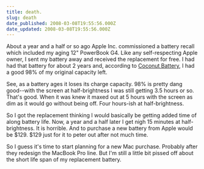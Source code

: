 ```yaml
---
title: death.
slug: death
date_published: 2008-03-08T19:55:56.000Z
date_updated: 2008-03-08T19:55:56.000Z
---
```


About a year and a half or so ago Apple Inc. commissioned a battery recall which included my aging 12" PowerBook G4. Like any self-respecting Apple owner, I sent my battery away and received the replacement for free. I had had that battery for about 2 years and, according to [Coconut Battery](http://coconut-flavour.com/coconutbattery/), I had a good 98% of my original capacity left.

See, as a battery ages it loses its charge capacity. 98% is pretty dang good--with the screen at half-brightness I was still getting 3.5 hours or so. That's good. When it was knew it maxed out at 5 hours with the screen as dim as it would go without being off. Four hours-ish at half-brightness.

So I got the replacement thinking I would basically be getting added time of along battery life. Now, a year and a half later I get nigh 15 minutes at half-brightness. It is horrible. And to purchase a new battery from Apple would be $129. $129 just for it to peter out after not much time.

So I guess it's time to start planning for a new Mac purchase. Probably after they redesign the MacBook Pro line. But I'm still a little bit pissed off about the short life span of my replacement battery.
